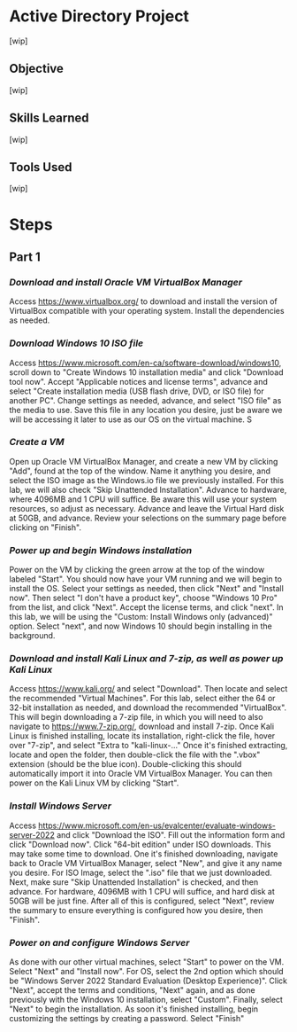 # Active Directory Project
[wip]
## Objective
[wip]
## Skills Learned
[wip]
## Tools Used
[wip]

# Steps
## Part 1
### *Download and install Oracle VM VirtualBox Manager*
Access https://www.virtualbox.org/ to download and install the version of VirtualBox compatible with your operating system. Install the dependencies as needed. <br>
### *Download Windows 10 ISO file*
Access https://www.microsoft.com/en-ca/software-download/windows10, scroll down to "Create Windows 10 installation media" and click "Download tool now". Accept "Applicable notices and license terms", advance and select "Create installation media (USB flash drive, DVD, or ISO file) for another PC". Change settings as needed, advance, and select "ISO file" as the media to use. Save this file in any location you desire, just be aware we will be accessing it later to use as our OS on the virtual machine. S <br>
### *Create a VM*
Open up Oracle VM VirtualBox Manager, and create a new VM by clicking "Add", found at the top of the window. Name it anything you desire, and select the ISO image as the Windows.io file we previously installed. For this lab, we will also check "Skip Unattended Installation". Advance to hardware, where 4096MB and 1 CPU will suffice. Be aware this will use your system resources, so adjust as necessary. Advance and leave the Virtual Hard disk at 50GB, and advance. Review your selections on the summary page before clicking on "Finish". <br>
### *Power up and begin Windows installation*
Power on the VM by clicking the green arrow at the top of the window labeled "Start". You should now have your VM running and we will begin to install the OS. Select your settings as needed, then click "Next" and "Install now". Then select "I don't have a product key", choose "Windows 10 Pro" from the list, and click "Next". Accept the license terms, and click "next". In this lab, we will be using the "Custom: Install Windows only (advanced)" option. Select "next", and now Windows 10 should begin installing in the background. <br>
### *Download and install Kali Linux and 7-zip, as well as power up Kali Linux*
Access https://www.kali.org/ and select "Download". Then locate and select the recommended "Virtual Machines". For this lab, select either the 64 or 32-bit installation as needed, and download the recommended "VirtualBox". This will begin downloading a 7-zip file, in which you will need to also navigate to https://www.7-zip.org/, download and install 7-zip. Once Kali Linux is finished installing, locate its installation, right-click the file, hover over "7-zip", and select "Extra to "kali-linux-..." Once it's finished extracting, locate and open the folder, then double-click the file with the ".vbox" extension (should be the blue icon). Double-clicking this should automatically import it into Oracle VM VirtualBox Manager. You can then power on the Kali Linux VM by clicking "Start". <br>
### *Install Windows Server*
Access https://www.microsoft.com/en-us/evalcenter/evaluate-windows-server-2022 and click "Download the ISO". Fill out the information form and click "Download now". Click "64-bit edition" under ISO downloads. This may take some time to download. One it's finished downloading, navigate back to Oracle VM VirtualBox Manager, select "New", and give it any name you desire. For ISO Image, select the ".iso" file that we just downloaded. Next, make sure "Skip Unattended Installation" is checked, and then advance. For hardware, 4096MB with 1 CPU will suffice, and hard disk at 50GB will be just fine. After all of this is configured, select "Next", review the summary to ensure everything is configured how you desire, then "Finish". <br>
### *Power on and configure Windows Server*
As done with our other virtual machines, select "Start" to power on the VM. Select "Next" and "Install now". For OS, select the 2nd option which should be "Windows Server 2022 Standard Evaluation (Desktop Experience)". Click "Next", accept the terms and conditions, "Next" again, and as done previously with the Windows 10 installation, select "Custom". Finally, select "Next" to begin the installation. As soon it's finished installing, begin customizing the settings by creating a password. Select "Finish"
